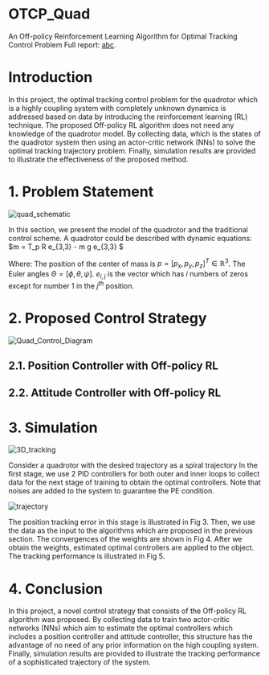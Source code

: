 # OTCP_Quad
An Off-policy Reinforcement Learning Algorithm for Optimal Tracking Control Problem
Full report: [abc](https://pages.github.com/).
# Introduction
In this project, the optimal tracking control problem for the quadrotor which is a highly coupling system with completely unknown dynamics is addressed based on data by introducing the
reinforcement learning (RL) technique. The proposed Off-policy RL algorithm does not need any
knowledge of the quadrotor model. By collecting data, which is the states of the quadrotor system then
using an actor-critic network (NNs) to solve the optimal tracking trajectory problem. Finally,
simulation results are provided to illustrate the effectiveness of the proposed method.

# 1. Problem Statement
![quad_schematic](https://github.com/duongdinhph/OTCP_Quad/assets/56771011/9de3f13d-e145-4d17-8df4-7d9a2c6e777b)

In this section, we present the model of the quadrotor and the traditional control scheme. A quadrotor could be described with dynamic equations: $m = T_p R e_{3,3} - m g e_{3,3} $

Where: 
The position of the center of mass is $p = [p_x,p_y,p_z]^T \in \mathbb{R}^3$. The Euler angles $\Theta = [\phi, \theta, \psi]$. $e_{i,j}$ is the vector which has $i$ numbers of zeros except for number 1 in the $j^{th}$ position.

# 2. Proposed Control Strategy
![Quad_Control_Diagram](https://github.com/duongdinhph/OTCP_Quad/assets/56771011/306f37f3-1ca5-46a6-9e22-f797f3e7797e)
  ## 2.1. Position Controller with Off-policy RL
  
  ## 2.2. Attitude Controller with Off-policy RL
  
# 3. Simulation
![3D_tracking](https://github.com/duongdinhph/OTCP_Quad/assets/56771011/af2a8f56-eb79-42a8-b9a3-ebe06947d5d0)

Consider a quadrotor with the desired trajectory as a spiral trajectory
In the first stage, we use 2 PID controllers for both outer and inner loops to collect data for the next
stage of training to obtain the optimal controllers. Note that noises are added to the system to guarantee
the PE condition.

![trajectory](https://github.com/duongdinhph/OTCP_Quad/assets/56771011/f897a547-6174-4f9d-89cb-ae739c857a10)

The position tracking error in this stage is illustrated in Fig 3.
Then, we use the data as the input to the algorithms which are proposed in the previous section. The
convergences of the weights are shown in Fig 4.
After we obtain the weights, estimated optimal controllers are applied to the object. The tracking
performance is illustrated in Fig 5.
# 4. Conclusion
In this project, a novel control strategy that consists of the Off-policy RL algorithm was proposed. By
collecting data to train two actor-critic networks (NNs) which aim to estimate the optimal controllers
which includes a position controller and attitude controller, this structure has the advantage of no need
of any prior information on the high coupling system. Finally, simulation results are provided to
illustrate the tracking performance of a sophisticated trajectory of the system.


